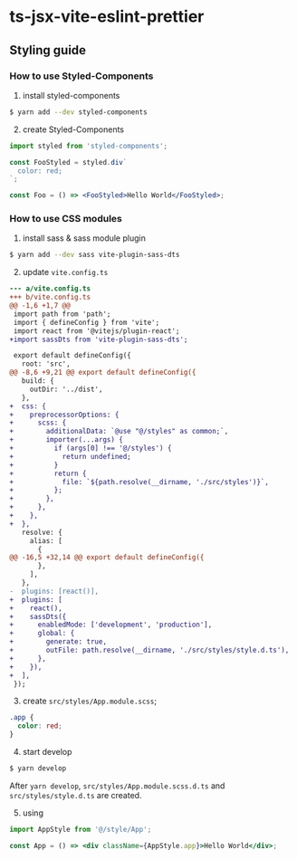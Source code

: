 # ts-jsx-vite-eslint-prettier

## Styling guide

### How to use Styled-Components

1. install styled-components

```bash
$ yarn add --dev styled-components
```

2. create Styled-Components

```jsx
import styled from 'styled-components';

const FooStyled = styled.div`
  color: red;
`;

const Foo = () => <FooStyled>Hello World</FooStyled>;
```

### How to use CSS modules

1. install sass & sass module plugin

```bash
$ yarn add --dev sass vite-plugin-sass-dts
```

2. update `vite.config.ts`

```diff
--- a/vite.config.ts
+++ b/vite.config.ts
@@ -1,6 +1,7 @@
 import path from 'path';
 import { defineConfig } from 'vite';
 import react from '@vitejs/plugin-react';
+import sassDts from 'vite-plugin-sass-dts';

 export default defineConfig({
   root: 'src',
@@ -8,6 +9,21 @@ export default defineConfig({
   build: {
     outDir: '../dist',
   },
+  css: {
+    preprocessorOptions: {
+      scss: {
+        additionalData: `@use "@/styles" as common;`,
+        importer(...args) {
+          if (args[0] !== '@/styles') {
+            return undefined;
+          }
+          return {
+            file: `${path.resolve(__dirname, './src/styles')}`,
+          };
+        },
+      },
+    },
+  },
   resolve: {
     alias: [
       {
@@ -16,5 +32,14 @@ export default defineConfig({
       },
     ],
   },
-  plugins: [react()],
+  plugins: [
+    react(),
+    sassDts({
+      enabledMode: ['development', 'production'],
+      global: {
+        generate: true,
+        outFile: path.resolve(__dirname, './src/styles/style.d.ts'),
+      },
+    }),
+  ],
 });
```

3. create `src/styles/App.module.scss`;

```scss
.app {
  color: red;
}
```

4. start develop

```bash
$ yarn develop
```

After `yarn develop`, `src/styles/App.module.scss.d.ts` and `src/styles/style.d.ts` are created.

5. using

```jsx
import AppStyle from '@/style/App';

const App = () => <div className={AppStyle.app}>Hello World</div>;
```
